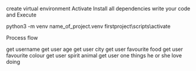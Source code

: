 create virtual environment
Activate
Install all dependencies 
write your code and Execute

python3 -m venv name_of_project.venv
firstproject\scripts\activate



Process flow

get username
get user age
get user city
get user favourite food
get user favourite colour
get user spirit animal
get user one things he or she love doing

